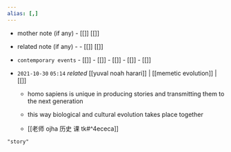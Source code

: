 ```yaml
---
alias: [,]
---
```

- mother note (if any)		- [[]] [[]]
- related note (if any) -		- [[]] [[]]
- `contemporary events`	- [[]]	- [[]]	- [[]]	- [[]]	- [[]]

- `2021-10-30`  `05:14` _related_ [[yuval noah harari]] | [[memetic evolution]] | [[]]
	- homo sapiens is unique in producing stories and transmitting them to the next generation
	- this way biological and cultural evolution takes place together

	- [[老师 ojha 历史 课 tk#^4ececa]]

```query
"story"
```
